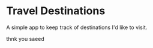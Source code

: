 # Travel Destinations

A simple app to keep track of destinations I'd like to visit.


thnk you saeed 
